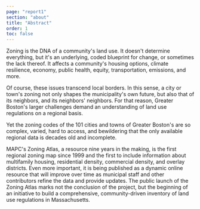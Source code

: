 ```yaml
---
page: "report1"
section: "about"
title: "Abstract"
order: 1
toc: false
---
```

Zoning is the DNA of a community's land use. It doesn't determine everything, but it's an underlying, coded blueprint for change, or sometimes the lack thereof. It affects a community's housing options, climate resilience, economy, public health, equity, transportation, emissions, and more.

Of course, these issues transcend local borders. In this sense, a city or town's zoning not only shapes the municipality's own future, but also that of its neighbors, and its neighbors' neighbors. For that reason, Greater Boston's larger challenges demand an understanding of land use regulations on a regional basis.

Yet the zoning codes of the 101 cities and towns of Greater Boston's are so complex, varied, hard to access, and bewildering that the only available regional data is decades old and incomplete.

MAPC's Zoning Atlas, a resource nine years in the making, is the first regional zoning map since 1999 and the first to include information about multifamily housing, residential density, commercial density, and overlay districts. Even more important, it is being published as a dynamic online resource that will improve over time as municipal staff and other contributors refine the data and provide updates. The public launch of the Zoning Atlas marks not the conclusion of the project, but the beginning of an initiative to build a comprehensive, community-driven inventory of land use regulations in Massachusetts.